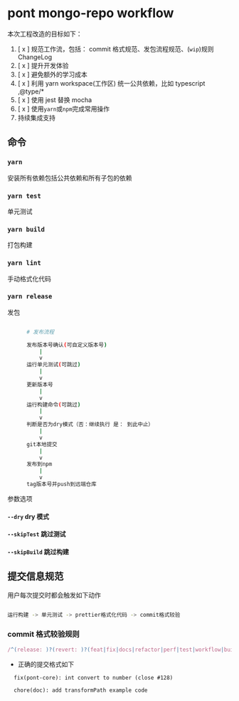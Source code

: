 # pont mongo-repo workflow

本次工程改造的目标如下：

1. [ x ] 规范工作流，包括： commit 格式规范、发包流程规范、(`wip`)规则 ChangeLog
2. [ x ] 提升开发体验
3. [ x ] 避免额外的学习成本
4. [ x ] 利用 yarn workspace(工作区) 统一公共依赖，比如 typescript ,@type/\*
5. [ x ] 使用 jest 替换 mocha
6. [ x ] 使用`yarn`或`npm`完成常用操作
7. 持续集成支持

## 命令

### `yarn`

安装所有依赖包括公共依赖和所有子包的依赖

### `yarn test`

单元测试

### `yarn build`

打包构建

### `yarn lint`

手动格式化代码

### `yarn release`

发包

```bash

      # 发布流程

      发布版本号确认(可自定义版本号)
          |
          v
      运行单元测试(可跳过)
          |
          v
      更新版本号
          |
          v
      运行构建命令(可跳过)
          |
          v
      判断是否为dry模式（否：继续执行 是： 到此中止）
          |
          v
      git本地提交
          |
          v
      发布到npm
          |
          v
      tag版本号并push到远端仓库

```

参数选项

#### `--dry` dry 模式

#### `--skipTest` 跳过测试

#### `--skipBuild` 跳过构建

## 提交信息规范

用户每次提交时都会触发如下动作

```bash

运行构建 -> 单元测试 -> prettier格式化代码 -> commit格式较验

```

### commit 格式较验规则

```js
/^(release: )?(revert: )?(feat|fix|docs|refactor|perf|test|workflow|build|ci|chore|wip|release)(\(.+\))?: .{1,50}/;
```

- 正确的提交格式如下

```
  fix(pont-core): int convert to number (close #128)

  chore(doc): add transformPath example code
```
